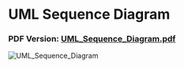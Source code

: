 # UML Sequence Diagram

### PDF Version: [UML_Sequence_Diagram.pdf](https://github.com/Thorfr123/Projeto_PSW_ShortTrack/files/10611631/UML_Sequence_Diagram.pdf)

![UML_Sequence_Diagram](https://user-images.githubusercontent.com/109107004/216833474-c08f9cc2-60e3-43fa-98e6-32b554b48c6d.png)
